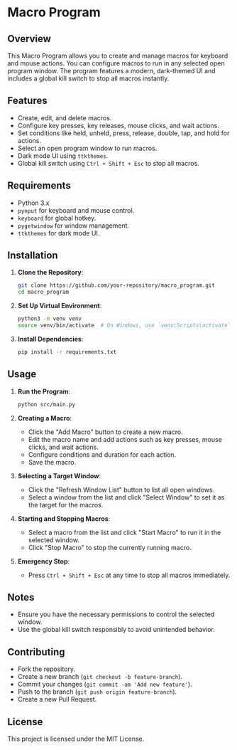 # Macro Program

## Overview

This Macro Program allows you to create and manage macros for keyboard and mouse actions. You can configure macros to run in any selected open program window. The program features a modern, dark-themed UI and includes a global kill switch to stop all macros instantly.

## Features

- Create, edit, and delete macros.
- Configure key presses, key releases, mouse clicks, and wait actions.
- Set conditions like held, unheld, press, release, double, tap, and hold for actions.
- Select an open program window to run macros.
- Dark mode UI using `ttkthemes`.
- Global kill switch using `Ctrl + Shift + Esc` to stop all macros.

## Requirements

- Python 3.x
- `pynput` for keyboard and mouse control.
- `keyboard` for global hotkey.
- `pygetwindow` for window management.
- `ttkthemes` for dark mode UI.

## Installation

1. **Clone the Repository**:

    ```bash
    git clone https://github.com/your-repository/macro_program.git
    cd macro_program
    ```

2. **Set Up Virtual Environment**:

    ```bash
    python3 -m venv venv
    source venv/bin/activate  # On Windows, use `venv\Scripts\activate`
    ```

3. **Install Dependencies**:

    ```bash
    pip install -r requirements.txt
    ```

## Usage

1. **Run the Program**:

    ```bash
    python src/main.py
    ```

2. **Creating a Macro**:

    - Click the "Add Macro" button to create a new macro.
    - Edit the macro name and add actions such as key presses, mouse clicks, and wait actions.
    - Configure conditions and duration for each action.
    - Save the macro.

3. **Selecting a Target Window**:

    - Click the "Refresh Window List" button to list all open windows.
    - Select a window from the list and click "Select Window" to set it as the target for the macros.

4. **Starting and Stopping Macros**:

    - Select a macro from the list and click "Start Macro" to run it in the selected window.
    - Click "Stop Macro" to stop the currently running macro.

5. **Emergency Stop**:

    - Press `Ctrl + Shift + Esc` at any time to stop all macros immediately.

## Notes

- Ensure you have the necessary permissions to control the selected window.
- Use the global kill switch responsibly to avoid unintended behavior.

## Contributing

- Fork the repository.
- Create a new branch (`git checkout -b feature-branch`).
- Commit your changes (`git commit -am 'Add new feature'`).
- Push to the branch (`git push origin feature-branch`).
- Create a new Pull Request.

## License

This project is licensed under the MIT License.
